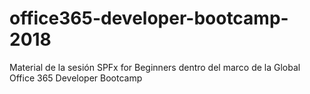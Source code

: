 # office365-developer-bootcamp-2018
Material de la sesión SPFx for Beginners dentro del marco de la Global Office 365 Developer Bootcamp
